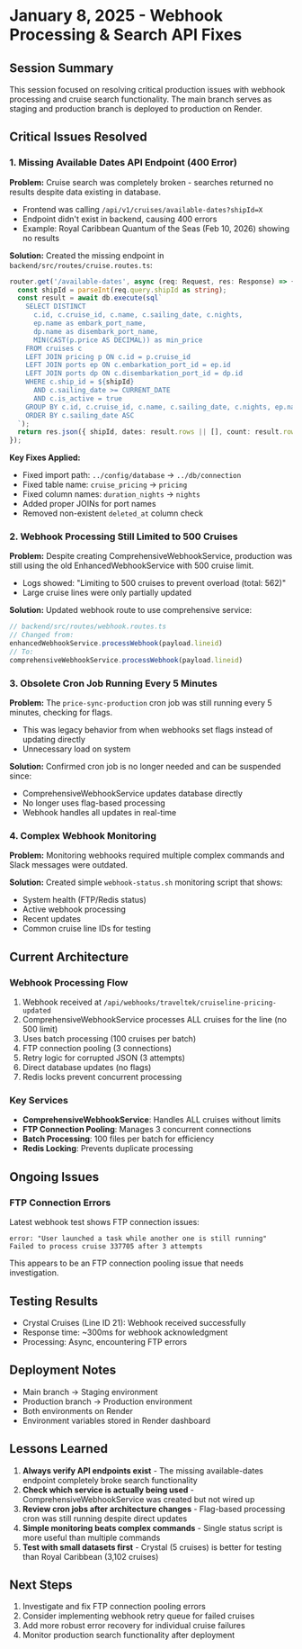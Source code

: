 # January 8, 2025 - Webhook Processing & Search API Fixes

## Session Summary
This session focused on resolving critical production issues with webhook processing and cruise search functionality. The main branch serves as staging and production branch is deployed to production on Render.

## Critical Issues Resolved

### 1. Missing Available Dates API Endpoint (400 Error)
**Problem:** Cruise search was completely broken - searches returned no results despite data existing in database.
- Frontend was calling `/api/v1/cruises/available-dates?shipId=X` 
- Endpoint didn't exist in backend, causing 400 errors
- Example: Royal Caribbean Quantum of the Seas (Feb 10, 2026) showing no results

**Solution:** Created the missing endpoint in `backend/src/routes/cruise.routes.ts`:
```typescript
router.get('/available-dates', async (req: Request, res: Response) => {
  const shipId = parseInt(req.query.shipId as string);
  const result = await db.execute(sql`
    SELECT DISTINCT
      c.id, c.cruise_id, c.name, c.sailing_date, c.nights,
      ep.name as embark_port_name,
      dp.name as disembark_port_name,
      MIN(CAST(p.price AS DECIMAL)) as min_price
    FROM cruises c
    LEFT JOIN pricing p ON c.id = p.cruise_id
    LEFT JOIN ports ep ON c.embarkation_port_id = ep.id
    LEFT JOIN ports dp ON c.disembarkation_port_id = dp.id
    WHERE c.ship_id = ${shipId}
      AND c.sailing_date >= CURRENT_DATE
      AND c.is_active = true
    GROUP BY c.id, c.cruise_id, c.name, c.sailing_date, c.nights, ep.name, dp.name
    ORDER BY c.sailing_date ASC
  `);
  return res.json({ shipId, dates: result.rows || [], count: result.rows?.length || 0 });
});
```

**Key Fixes Applied:**
- Fixed import path: `../config/database` → `../db/connection`
- Fixed table name: `cruise_pricing` → `pricing`
- Fixed column names: `duration_nights` → `nights`
- Added proper JOINs for port names
- Removed non-existent `deleted_at` column check

### 2. Webhook Processing Still Limited to 500 Cruises
**Problem:** Despite creating ComprehensiveWebhookService, production was still using the old EnhancedWebhookService with 500 cruise limit.
- Logs showed: "Limiting to 500 cruises to prevent overload (total: 562)"
- Large cruise lines were only partially updated

**Solution:** Updated webhook route to use comprehensive service:
```typescript
// backend/src/routes/webhook.routes.ts
// Changed from:
enhancedWebhookService.processWebhook(payload.lineid)
// To:
comprehensiveWebhookService.processWebhook(payload.lineid)
```

### 3. Obsolete Cron Job Running Every 5 Minutes
**Problem:** The `price-sync-production` cron job was still running every 5 minutes, checking for flags.
- This was legacy behavior from when webhooks set flags instead of updating directly
- Unnecessary load on system

**Solution:** Confirmed cron job is no longer needed and can be suspended since:
- ComprehensiveWebhookService updates database directly
- No longer uses flag-based processing
- Webhook handles all updates in real-time

### 4. Complex Webhook Monitoring
**Problem:** Monitoring webhooks required multiple complex commands and Slack messages were outdated.

**Solution:** Created simple `webhook-status.sh` monitoring script that shows:
- System health (FTP/Redis status)
- Active webhook processing
- Recent updates
- Common cruise line IDs for testing

## Current Architecture

### Webhook Processing Flow
1. Webhook received at `/api/webhooks/traveltek/cruiseline-pricing-updated`
2. ComprehensiveWebhookService processes ALL cruises for the line (no 500 limit)
3. Uses batch processing (100 cruises per batch)
4. FTP connection pooling (3 connections)
5. Retry logic for corrupted JSON (3 attempts)
6. Direct database updates (no flags)
7. Redis locks prevent concurrent processing

### Key Services
- **ComprehensiveWebhookService**: Handles ALL cruises without limits
- **FTP Connection Pooling**: Manages 3 concurrent connections
- **Batch Processing**: 100 files per batch for efficiency
- **Redis Locking**: Prevents duplicate processing

## Ongoing Issues

### FTP Connection Errors
Latest webhook test shows FTP connection issues:
```
error: "User launched a task while another one is still running"
Failed to process cruise 337705 after 3 attempts
```
This appears to be an FTP connection pooling issue that needs investigation.

## Testing Results
- Crystal Cruises (Line ID 21): Webhook received successfully
- Response time: ~300ms for webhook acknowledgment
- Processing: Async, encountering FTP errors

## Deployment Notes
- Main branch → Staging environment
- Production branch → Production environment
- Both environments on Render
- Environment variables stored in Render dashboard

## Lessons Learned

1. **Always verify API endpoints exist** - The missing available-dates endpoint completely broke search functionality
2. **Check which service is actually being used** - ComprehensiveWebhookService was created but not wired up
3. **Review cron jobs after architecture changes** - Flag-based processing cron was still running despite direct updates
4. **Simple monitoring beats complex commands** - Single status script is more useful than multiple commands
5. **Test with small datasets first** - Crystal (5 cruises) is better for testing than Royal Caribbean (3,102 cruises)

## Next Steps
1. Investigate and fix FTP connection pooling errors
2. Consider implementing webhook retry queue for failed cruises
3. Add more robust error recovery for individual cruise failures
4. Monitor production search functionality after deployment